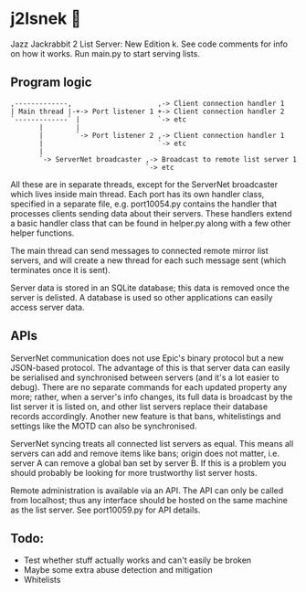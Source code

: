 j2lsnek 🐍
===

Jazz Jackrabbit 2 List Server: New Edition k. See code comments for info on how it works. Run main.py to start serving lists.

Program logic
---
```
,-------------,                     ,-> Client connection handler 1
| Main thread |-+-> Port listener 1 +-> Client connection handler 2
`-------------` |                   `-> etc
       |        |
       |        `-> Port listener 2 ,-> Client connection handler 1
       |                            `-> etc
       |
       `-> ServerNet broadcaster ,-> Broadcast to remote list server 1
                                 `-> etc
```

All these are in separate threads, except for the ServerNet broadcaster which lives inside main thread. Each port has
its own handler class, specified in a separate file, e.g. port10054.py contains the handler that processes clients
sending data about their servers. These handlers extend a basic handler class that can be found in helper.py along with
a few other helper functions.

The main thread can send messages to connected remote mirror list servers, and will create a new thread for each such
message sent (which terminates once it is sent).

Server data is stored in an SQLite database; this data is removed once the server is delisted. A database is used so
other applications can easily access server data.

APIs
---
ServerNet communication does not use Epic's binary protocol but a new JSON-based protocol. The advantage of this is that
server data can easily be serialised and synchronised between servers (and it's a lot easier to debug). There are no
separate commands for each updated property any more; rather, when a server's info changes, its full data is broadcast
by the list server it is listed on, and other list servers replace their database records accordingly. Another new
feature is that bans, whitelistings and settings like the MOTD can also be synchronised.

ServerNet syncing treats all connected list servers as equal. This means all servers can add and remove items like bans;
origin does not matter, i.e. server A can remove a global ban set by server B. If this is a problem you should probably
be looking for more trustworthy list server hosts.

Remote administration is available via an API. The API can only be called from localhost; thus any interface should be
hosted on the same machine as the list server. See port10059.py for API details.

Todo:
---
- Test whether stuff actually works and can't easily be broken
- Maybe some extra abuse detection and mitigation
- Whitelists
